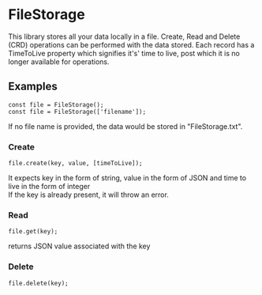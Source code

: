 # FileStorage
This library stores all your data locally in a file. Create, Read and Delete (CRD) operations can be performed with the data stored. Each record has a TimeToLive property which signifies it's' time to live, post which it is no longer available for operations.

## Examples
`const file = FileStorage();` <br/>
 `const file = FileStorage(['filename']);`
 
 If no file name is provided, the data would be stored in "FileStorage.txt".
 
### Create
`file.create(key, value, [timeToLive]);` 

It expects key in the form of string, value in the form of JSON and time to live in the form of integer <br/>
If the key is already present, it will throw an error.

### Read
`file.get(key);`

returns JSON value associated with the key

### Delete
`file.delete(key);` 